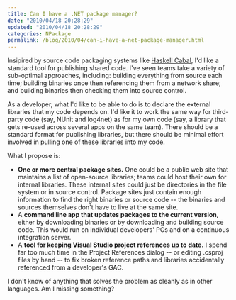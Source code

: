 ```yaml
---
title: Can I have a .NET package manager?
date: "2010/04/18 20:28:29"
updated: "2010/04/18 20:28:29"
categories: NPackage
permalink: /blog/2010/04/can-i-have-a-net-package-manager.html
---
```

Insipired by source code packaging systems like [Haskell Cabal](http://www.haskell.org/cabal/), I'd like a standard tool for publishing shared code. I've seen teams take a variety of sub-optimal approaches, including: building everything from source each time; building binaries once then referencing them from a network share; and building binaries then checking them into source control.

As a developer, what I'd like to be able to do is to declare the external libraries that my code depends on. I'd like it to work the same way for third-party code (say, NUnit and log4net) as for my own code (say, a library that gets re-used across several apps on the same team). There should be a standard format for publishing libraries, but there should be minimal effort involved in pulling one of these libraries into my code.

What I propose is:

 * **One or more central package sites.** One could be a public web site that maintains a list of open-source libraries; teams could host their own for internal libraries. These internal sites could just be directories in the file system or in source control. Package sites just contain enough information to find the right binaries or source code -- the binaries and sources themselves don't have to live at the same site.
 * A **command line app that updates packages to the current version,** either by downloading binaries or by downloading and building source code. This would run on individual developers' PCs and on a continuous integration server.
 * A **tool for keeping Visual Studio project references up to date.** I spend far too much time in the Project References dialog -- or editing .csproj files by hand -- to fix broken reference paths and libraries accidentally referenced from a developer's GAC.

I don't know of anything that solves the problem as cleanly as in other languages. Am I missing something?
